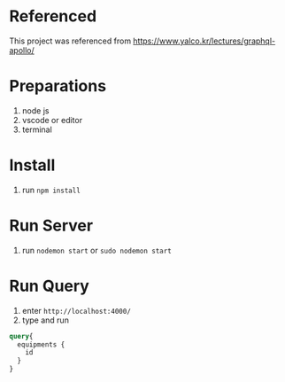 # Referenced
This project was referenced from https://www.yalco.kr/lectures/graphql-apollo/

# Preparations
1. node js
2. vscode or editor
3. terminal

# Install
1. run `npm install`

# Run Server
1. run `nodemon start` or `sudo nodemon start`

# Run Query
1. enter `http://localhost:4000/`
2. type and run
```graphql
query{
  equipments {
    id
  }
}
```
